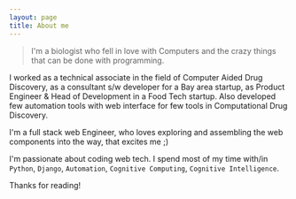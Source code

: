 ```yaml
---
layout: page
title: About me
---
```


> I'm a biologist who fell in love with Computers and the crazy things that can
be done with programming.

I worked as a technical associate in the field of Computer Aided Drug Discovery,
as a consultant s/w developer for a Bay area startup, as Product Engineer & Head
of Development in a Food Tech startup. Also developed few automation tools with
web interface for few tools in Computational Drug Discovery.

I'm a full stack web Engineer, who loves exploring and assembling the web components
into the way, that excites me ;)  

I'm passionate about coding web tech. I spend most of my time with/in
`Python`, `Django`, `Automation`, `Cognitive Computing`, `Cognitive Intelligence`.

Thanks for reading!
